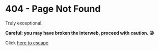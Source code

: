 # 404 - Page Not Found

Truly exceptional.  

**Careful: you may have broken the interweb, proceed with caution. 😜**

Click [here to escape](/)

